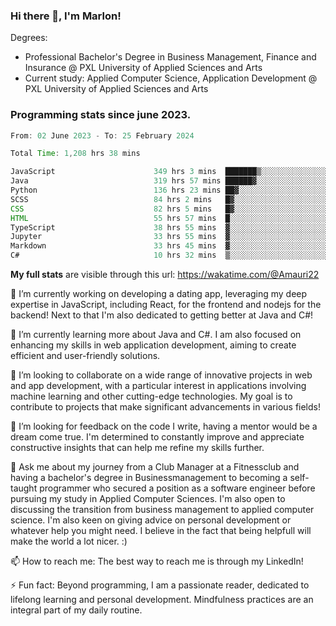 
### Hi there 👋, I'm Marlon!

Degrees: 
- Professional Bachelor's Degree in Business Management, Finance and Insurance @ PXL University of Applied Sciences and Arts
- Current study: Applied Computer Science, Application Development @ PXL University of Applied Sciences and Arts

### Programming stats since june 2023.
<!--START_SECTION:waka-->

```java
From: 02 June 2023 - To: 25 February 2024

Total Time: 1,208 hrs 38 mins

JavaScript                      349 hrs 3 mins  ███████▒░░░░░░░░░░░░░░░░░   28.81 %
Java                            319 hrs 57 mins ██████▓░░░░░░░░░░░░░░░░░░   26.41 %
Python                          136 hrs 23 mins ██▓░░░░░░░░░░░░░░░░░░░░░░   11.26 %
SCSS                            84 hrs 2 mins   █▓░░░░░░░░░░░░░░░░░░░░░░░   06.94 %
CSS                             82 hrs 5 mins   █▓░░░░░░░░░░░░░░░░░░░░░░░   06.78 %
HTML                            55 hrs 57 mins  █░░░░░░░░░░░░░░░░░░░░░░░░   04.62 %
TypeScript                      38 hrs 55 mins  ▓░░░░░░░░░░░░░░░░░░░░░░░░   03.21 %
Jupyter                         33 hrs 55 mins  ▓░░░░░░░░░░░░░░░░░░░░░░░░   02.80 %
Markdown                        33 hrs 45 mins  ▓░░░░░░░░░░░░░░░░░░░░░░░░   02.79 %
C#                              10 hrs 32 mins  ▒░░░░░░░░░░░░░░░░░░░░░░░░   00.87 %
```

<!--END_SECTION:waka-->
**My full stats** are visible through this url: https://wakatime.com/@Amauri22



🔭 I’m currently working on developing a dating app, leveraging my deep expertise in JavaScript, including React, for the frontend and nodejs for the backend! Next to that I'm also dedicated to getting better at Java and C#!

🌱 I’m currently learning more about Java and C#. I am also focused on enhancing my skills in web application development, aiming to create efficient and user-friendly solutions.

👯 I’m looking to collaborate on a wide range of innovative projects in web and app development, with a particular interest in applications involving machine learning and other cutting-edge technologies. My goal is to contribute to projects that make significant advancements in various fields!

🤔 I’m looking for feedback on the code I write, having a mentor would be a dream come true. I'm determined to constantly improve and appreciate constructive insights that can help me refine my skills further.

💬 Ask me about my journey from a Club Manager at a Fitnessclub and having a bachelor's degree in Businessmanagement to becoming a self-taught programmer who secured a position as a software engineer before pursuing my study in Applied Computer Sciences. I'm also open to discussing the transition from business management to applied computer science. I'm also keen on giving advice on personal development or whatever help you might need. I believe in the fact that being helpfull will make the world a lot nicer. :)

📫 How to reach me: The best way to reach me is through my LinkedIn!

⚡ Fun fact: Beyond programming, I am a passionate reader, dedicated to lifelong learning and personal development. Mindfulness practices are an integral part of my daily routine.



